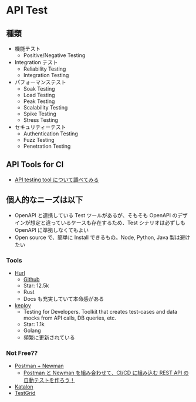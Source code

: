 # API Test

## 種類

- 機能テスト
  - Positive/Negative Testing
- Integration テスト
  - Reliability Testing
  - Integration Testing
- パフォーマンステスト
  - Soak Testing
  - Load Testing
  - Peak Testing
  - Scalability Testing
  - Spike Testing
  - Stress Testing
- セキュリティーテスト
  - Authentication Testing
  - Fuzz Testing
  - Penetration Testing

## API Tools for CI

- [API testing tool について調べてみる](https://zenn.dev/katzumi/scraps/4fe5976c0753d5)

## 個人的なニーズは以下

- OpenAPI と連携している Test ツールがあるが、そもそも OpenAPI のデザインが想定と違っているケースも存在するため、Test シナリオは必ずしも OpenAPI に準拠しなくてもよい
- Open source で、簡単に Install できるもの。Node, Python, Java 製は避けたい

### Tools

- [Hurl](https://hurl.dev/)
  - [Github](https://github.com/Orange-OpenSource/hurl)
  - Star: 12.5k
  - Rust
  - Docs も充実していて本命感がある
- [keploy](https://github.com/keploy/keploy)
  - Testing for Developers. Toolkit that creates test-cases and data mocks from API calls, DB queries, etc.
  - Star: 1.1k
  - Golang
  - 頻繁に更新されている

### Not Free??

- [Postman + Newman](https://learning.postman.com/docs/running-collections/using-newman-cli/command-line-integration-with-newman/)
  - [Postman と Newman を組み合わせて、CI/CD に組み込む REST API の自動テストを作ろう！](https://qiita.com/developer-kikikaikai/items/74cedc67643ca93d2e0b)
- [Katalon](https://katalon.com/)
- [TestGrid](https://www.testgrid.io/)

